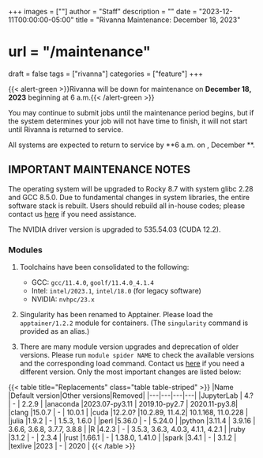 +++
images = [""]
author = "Staff"
description = ""
date = "2023-12-11T00:00:00-05:00"
title = "Rivanna Maintenance: December 18, 2023"
# url = "/maintenance"
draft = false
tags = ["rivanna"]
categories = ["feature"]
+++

{{< alert-green >}}Rivanna will be down for maintenance on <strong>December 18, 2023</strong> beginning at 6 a.m.{{< /alert-green >}}

You may continue to submit jobs until the maintenance period begins, but if the system determines your job will not have time to finish, it will not start until Rivanna is returned to service.

All systems are expected to return to service by **6 a.m. on , December **.

## IMPORTANT MAINTENANCE NOTES

The operating system will be upgraded to Rocky 8.7 with system glibc 2.28 and GCC 8.5.0. Due to fundamental changes in system libraries, the entire software stack is rebuilt. Users should rebuild all in-house codes; please contact us [here](https://www.rc.virginia.edu/form/support-request/) if you need assistance.

The NVIDIA driver version is upgraded to 535.54.03 (CUDA 12.2).

### Modules

1. Toolchains have been consolidated to the following:
    - GCC: `gcc/11.4.0`, `goolf/11.4.0_4.1.4` 
    - Intel: `intel/2023.1`, `intel/18.0` (for legacy software)
    - NVIDIA: `nvhpc/23.x`

1. Singularity has been renamed to Apptainer. Please load the `apptainer/1.2.2` module for containers. (The `singularity` command is provided as an alias.)

1. There are many module version upgrades and deprecation of older versions. Please run `module spider NAME` to check the available versions and the corresponding load command. Contact us [here](https://www.rc.virginia.edu/form/support-request/) if you need a different version. Only the most important changes are listed below:

{{< table title="Replacements" class="table table-striped" >}}
|Name       |Default version|Other versions|Removed|
|---|---|---|---|
|JupyterLab | 4.?    | - | 2.2.9 |
|anaconda   |2023.07-py3.11 | 2019.10-py2.7 | 2020.11-py3.8|
|clang      |15.0.7  | - | 10.0.1 |
|cuda       |12.2.0? |10.2.89, 11.4.2| 10.1.168, 11.0.228 |
|julia      |1.9.2   | - | 1.5.3, 1.6.0 |
|perl       |5.36.0  | - | 5.24.0 |
|python     |3.11.4  | 3.9.16 | 3.6.6, 3.6.8, 3.7.7, 3.8.8 |
|R          |4.2.3   | - | 3.5.3, 3.6.3, 4.0.3, 4.1.1, 4.2.1 |
|ruby       |3.1.2   | - | 2.3.4 |
|rust       |1.66.1  | - | 1.38.0, 1.41.0 |
|spark      |3.4.1   | - | 3.1.2 |
|texlive    |2023    | - | 2020  |
{{< /table >}}
